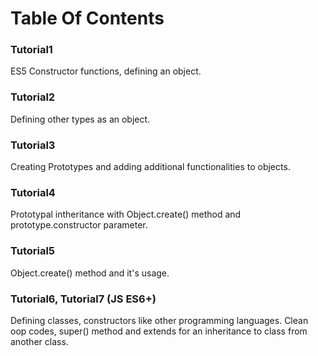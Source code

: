 # Table Of Contents

### Tutorial1 
ES5 Constructor functions, defining an object.

### Tutorial2
Defining other types as an object.

### Tutorial3
Creating Prototypes and adding additional functionalities to objects.

### Tutorial4
Prototypal intheritance with Object.create() method and prototype.constructor parameter.

### Tutorial5 
Object.create() method and it's usage. 

### Tutorial6, Tutorial7  (JS ES6+)
Defining classes, constructors like other programming languages. 
Clean oop codes, super() method and extends for an inheritance to class from another class.
